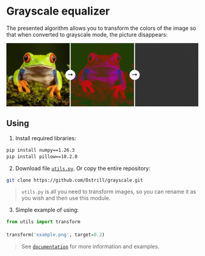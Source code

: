 # Grayscale equalizer

The presented algorithm allows you to transform the colors of the image so that when converted to grayscale mode, the picture disappears:

![example](docs/assets/example.png)

## Using
1. Install required libraries:
```bash
pip install numpy==1.26.3
pip install pillow==10.2.0
```

2. Download file [`utils.py`](https://github.com/Ostrill/grayscale/blob/main/utils.py). Or copy the entire repository:
```bash
git clone https://github.com/Ostrill/grayscale.git
```
> `utils.py` is all you need to transform images, so you can rename it as you wish and then use this module.

3. Simple example of using:
```Python
from utils import transform

transform('example.png', target=0.2)
```

> See [`documentation`](docs/EN.md) for more information and examples.
